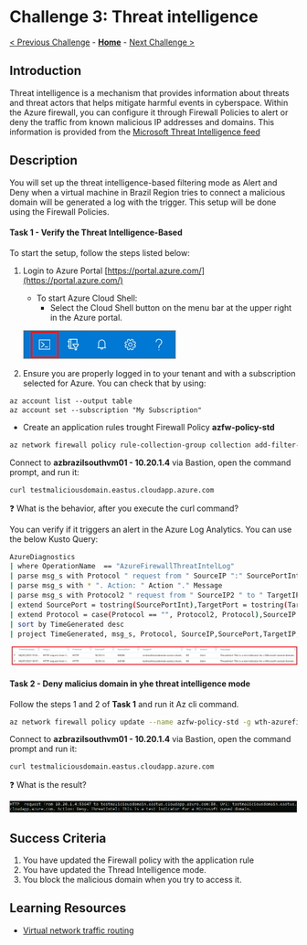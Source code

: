 # Challenge 3: Threat intelligence

[< Previous Challenge](./00-prereqs.md) - **[Home](../README.md)** - [Next Challenge >](./02-acr.md)

## Introduction

Threat intelligence is a mechanism that provides information about threats and threat actors that helps mitigate harmful events in cyberspace. Within the  Azure firewall, you can configure it through Firewall Policies to alert or deny the traffic from known malicious IP addresses and domains. This information is provided from the [Microsoft Threat Intelligence feed](https://www.microsoft.com/en-us/security/business/operations?rtc=1)


## Description

You will set up the threat intelligence-based filtering mode as Alert and Deny when a virtual machine in Brazil Region tries to connect a malicious domain will be generated a log with the trigger. This setup will be done using the Firewall Policies.

#### Task 1 - Verify the Threat Intelligence-Based

To start the setup, follow the steps listed below:

1. Login to Azure Portal [https://portal.azure.com/](https://portal.azure.com/)
    - To start Azure Cloud Shell:
        - Select the Cloud Shell button on the menu bar at the upper right in the Azure portal. 

    ![Menu](images/hdi-cloud-shell-menu.png)

2. Ensure you are properly logged in to your tenant and with a subscription selected for Azure. You can check that by using:

```azure cli
az account list --output table
az account set --subscription "My Subscription"
```
- Create an application rules trought Firewall Policy  **azfw-policy-std**

```bash
az network firewall policy rule-collection-group collection add-filter-collection -g wth-azurefirewall-rg --policy-name azfw-policy-std --rule-collection-group-name DefaultApplicationRuleCollectionGroup --name rule-allow-site-threat-intell --action Allow --rule-name allow-site-threat-intell --rule-type ApplicationRule --source-addresses "10.20.1.4" --protocols Http=80 --target-fqdns testmaliciousdomain.eastus.cloudapp.azure.com --collection-priority 11100
```

Connect to **azbrazilsouthvm01 - 10.20.1.4** via Bastion, open the command prompt, and run it:

```cmd
curl testmaliciousdomain.eastus.cloudapp.azure.com
```

:question: What is the behavior, after you execute the curl command?

You can verify if it triggers an alert in the Azure Log Analytics. You can use the below Kusto Query:

```bash
AzureDiagnostics
| where OperationName  == "AzureFirewallThreatIntelLog"
| parse msg_s with Protocol " request from " SourceIP ":" SourcePortInt:int " to " TargetIP ":" TargetPortInt:int *
| parse msg_s with * ". Action: " Action "." Message
| parse msg_s with Protocol2 " request from " SourceIP2 " to " TargetIP2 ". Action: " Action2
| extend SourcePort = tostring(SourcePortInt),TargetPort = tostring(TargetPortInt)
| extend Protocol = case(Protocol == "", Protocol2, Protocol),SourceIP = case(SourceIP == "", SourceIP2, SourceIP),TargetIP = case(TargetIP == "", TargetIP2, TargetIP),SourcePort = case(SourcePort == "", "N/A", SourcePort),TargetPort = case(TargetPort == "", "N/A", TargetPort)
| sort by TimeGenerated desc 
| project TimeGenerated, msg_s, Protocol, SourceIP,SourcePort,TargetIP,TargetPort,Action,Message
```

![Azure Log Analytics](images/Firewall-Thread-Intell.PNG)

#### Task 2 - Deny malicius domain in yhe threat intelligence mode

Follow the steps 1 and 2 of **Task 1** and run it Az cli command.

```bash
az network firewall policy update --name azfw-policy-std -g wth-azurefirewall-rg --threat-intel-mode Deny --sku Premium
```
Connect to **azbrazilsouthvm01 - 10.20.1.4** via Bastion, open the command prompt and run it:

```cmd
curl testmaliciousdomain.eastus.cloudapp.azure.com
```
:question: What is the result?

![Azure Log Analytics](images/Firewall-Thread-Intell-deny.PNG)

## Success Criteria

1. You have updated the Firewall policy with the application rule
2. You have updated the Thread Intelligence mode.
3. You block the malicious domain when you try to access it.

## Learning Resources

- [Virtual network traffic routing ](https://docs.microsoft.com/en-us/azure/firewall-manager/threat-intelligence-settings)
